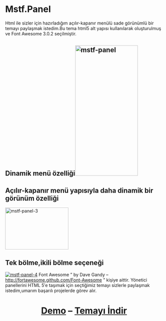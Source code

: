 Mstf.Panel
==========

 <p><p>Html ile sizler için hazırladığım açılır-kapanır menülü sade görünümlü bir temayı paylaşmak istedim.Bu tema html5 alt yapısı kullanılarak oluşturulmuş ve Font Awesome 3.0.2 seçilmiştir.</p>
<h2>Dinamik menü özelliği<a href="http://www.mustafaozcan.info/blog/wp-content/uploads/2013/05/mstf-panel.png"><img class="aligncenter size-full wp-image-230" alt="mstf-panel" src="http://www.mustafaozcan.info/blog/wp-content/uploads/2013/05/mstf-panel.png" width="200" height="417" /></a></h2>
<h2>Açılır-kapanır menü yapısıyla daha dinamik bir görünüm özelliği</h2>
<p><a href="http://www.mustafaozcan.info/blog/wp-content/uploads/2013/05/mstf-panel-3.png"><img alt="mstf-panel-3" src="http://www.mustafaozcan.info/blog/wp-content/uploads/2013/05/mstf-panel-3.png" width="202" height="134" /></a></p>
<h2> Tek bölme,ikili bölme seçeneği</h2>
<p><a href="http://www.mustafaozcan.info/blog/wp-content/uploads/2013/05/mstf-panel-4.png"><img alt="mstf-panel-4" src="http://www.mustafaozcan.info/blog/wp-content/uploads/2013/05/mstf-panel-4.png" /></a> Font Awesome &#8221; by Dave Gandy &#8211; <a href="http://fortawesome.github.com/Font-Awesome" rel="nofollow">http://fortawesome.github.com/Font-Awesome</a> &#8221; kişiye aittir. Yönetici panellerini HTML 5&#8242;e taşımak için seçtiğimiz temayı sizlerle paylaşmak istedim,umarım başarılı projelerde görev alır.</p>
<h1 style="text-align: center;"> <a title="mstf panel" href="http://www.mustafaozcan.info/mstf-panel/" target="_blank">Demo</a> &#8211; <a title="mstf panel indir" href="http://www.mustafaozcan.info/mstf-panel.rar">Temayı İndir</a></h1>
</p>

